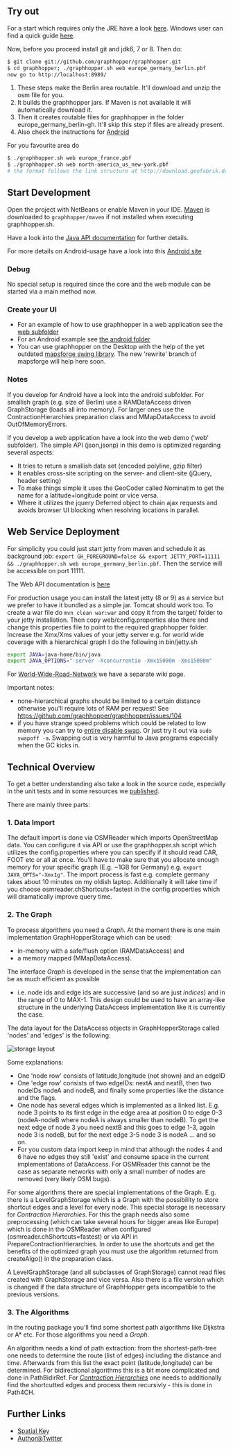 ## Try out

For a start which requires only the JRE have a look [here](../web/quickstart.md). 
Windows user can find a quick guide [here](https://github.com/graphhopper/graphhopper/wiki/Windows). 

Now, before you proceed install git and jdk6, 7 or 8. Then do:

```bash
$ git clone git://github.com/graphhopper/graphhopper.git
$ cd graphhopper; ./graphhopper.sh web europe_germany_berlin.pbf
now go to http://localhost:8989/
```

  1. These steps make the Berlin area routable. It'll download and unzip the osm file for you.
  2. It builds the graphhopper jars. If Maven is not available it will automatically download it.
  3. Then it creates routable files for graphhopper in the folder europe_germany_berlin-gh. It'll skip this step if files are already present.
  4. Also check the instructions for [Android](https://github.com/graphhopper/graphhopper/wiki/Android)

For you favourite area do

```bash
$ ./graphhopper.sh web europe_france.pbf
$ ./graphhopper.sh web north-america_us_new-york.pbf
# the format follows the link structure at http://download.geofabrik.de
```

## Start Development

Open the project with NetBeans or enable Maven in your IDE. 
[Maven](http://maven.apache.org/download.cgi) is downloaded to ```graphhopper/maven``` if not 
installed when executing graphhopper.sh.

Have a look into the [Java API documentation](./) 
for further details.

For more details on Android-usage have a look into this [Android site](https://github.com/graphhopper/graphhopper/wiki/Android)

### Debug

No special setup is required since the core and the web module can be started via a main method now.

### Create your UI

 * For an example of how to use graphhopper in a web application see the [web subfolder](https://github.com/graphhopper/graphhopper/tree/master/web)
 * For an Android example see [the android folder](https://github.com/graphhopper/graphhopper/tree/master/android)
 * You can use graphhopper on the Desktop with the help of the yet outdated [mapsforge swing library](http://osm4j.svn.sourceforge.net/viewvc/osm4j/trunk/lib/). The new 'rewrite' branch of mapsforge will help here soon.

### Notes

If you develop for Android have a look into the android subfolder. For smallish graph (e.g. size of Berlin) use
 a RAMDataAccess driven GraphStorage (loads all into memory). For larger ones use the ContractionHierarchies 
preparation class and MMapDataAccess to avoid OutOfMemoryErrors. 

If you develop a web application have a look into the web demo ('web' subfolder). The simple API 
(json,jsonp) in this demo is optimized regarding several aspects:
 * It tries to return a smallish data set (encoded polyline, gzip filter)
 * It enables cross-site scripting on the server- and client-site (jQuery, header setting)
 * To make things simple it uses the GeoCoder called Nominatim to get the name for a latitude+longitude point or vice versa.
 * Where it utilizes the jquery Deferred object to chain ajax requests and avoids browser UI blocking when resolving locations in parallel.

## Web Service Deployment

For simplicity you could just start jetty from maven and schedule it as background job: 
`export GH_FOREGROUND=false && export JETTY_PORT=11111 && ./graphhopper.sh web europe_germany_berlin.pbf`. 
Then the service will be accessible on port 11111.

The Web API documentation is [here](../web)

For production usage you can install the latest jetty (8 or 9) as a service but we prefer to have it bundled as a 
simple jar. Tomcat should work too. To create a war file do `mvn clean war:war` and copy it from the target/ 
folder to your jetty installation. Then copy web/config.properties also there and change this properties 
file to point to the required graphhopper folder. Increase the Xmx/Xms values of your jetty server e.g. 
for world wide coverage with a hierarchical graph I do the following in bin/jetty.sh
```bash
export JAVA=java-home/bin/java
export JAVA_OPTIONS="-server -Xconcurrentio -Xmx15000m -Xms15000m"
```

For [World-Wide-Road-Network](https://github.com/graphhopper/graphhopper/wiki/World-Wide-Road-Network) we have a separate wiki page.

Important notes:
 * none-hierarchical graphs should be limited to a certain distance otherwise you'll require lots of RAM per request! See https://github.com/graphhopper/graphhopper/issues/104
 * if you have strange speed problems which could be related to low memory you can try to [entire disable swap](http://askubuntu.com/questions/103915/how-do-i-configure-swappiness). Or just try it out via `sudo swapoff -a`. Swapping out is very harmful to Java programs especially when the GC kicks in.

## Technical Overview

To get a better understanding also take a look in the source code, especially in the unit tests and in 
some resources we [published](http://karussell.wordpress.com/2014/01/23/graphhopper-news-article-in-java-magazine-and-fosdem-2014/). 

There are mainly three parts:

### 1. Data Import

The default import is done via OSMReader which imports OpenStreetMap data. You can configure it via API 
or use the graphhopper.sh script which utilizes the config.properties where you can specify if it should 
read CAR, FOOT etc or all at once. You'll have to make sure that you allocate enough memory for your 
specific graph (E.g. ~1GB for Germany) e.g. `export JAVA_OPTS="-Xmx1g"`. The import process is fast e.g. 
complete germany takes about 10 minutes on my oldish laptop. Additionally it will take time if you choose 
osmreader.chShortcuts=fastest in the config.properties which will dramatically improve query time.

### 2. The Graph

To process algorithms you need a _Graph_. At the moment there is one main implementation GraphHopperStorage 
which can be used: 
  * in-memory with a safe/flush option (RAMDataAccess) and 
  * a memory mapped (MMapDataAccess).

The interface _Graph_ is developed in the sense that the implementation can be as much efficient as possible
 - i.e. node ids and edge ids are successive (and so are just _indices_) and in the range of 0 to MAX-1. 
This design could be used to have an array-like structure in the underlying DataAccess implementation like 
it is currently the case.

The data layout for the DataAccess objects in GraphHopperStorage called 'nodes' and 'edges' is the following:

![storage layout](http://karussell.files.wordpress.com/2013/08/wiki-graph.png)

Some explanations:
 * One 'node row' consists of latitude,longitude (not shown) and an edgeID
 * One 'edge row' consists of two edgeIDs: nextA and nextB, then two nodeIDs nodeA and nodeB, and finally some properties like the distance and the flags.
 * One node has several edges which is implemented as a linked list. E.g. node 3 points to its first edge in the edge area at position 0 to edge 0-3 (nodeA-nodeB where nodeA is always smaller than nodeB). To get the next edge of node 3 you need nextB and this goes to edge 1-3, again node 3 is nodeB, but for the next edge 3-5 node 3 is nodeA ... and so on.
 * For you custom data import keep in mind that although the nodes 4 and 6 have no edges they still 'exist' and consume space in the current implementations of DataAccess. For OSMReader this cannot be the case as separate networks with only a small number of nodes are removed (very likely OSM bugs).

For some algorithms there are special implementations of the Graph. E.g. there is a LevelGraphStorage which is a Graph with the possibility to store shortcut edges and a level for every node. This special storage is necessary for _Contraction Hierarchies_. For this the graph needs also some preprocessing (which can take several hours for bigger areas like Europe) which is done in the OSMReader when configured (osmreader.chShortcuts=fastest) or via API in PrepareContractionHierarchies. In order to use the shortcuts and get the benefits of the optimized graph you must use the algorithm returned from createAlgo() in the preparation class.

A LevelGraphStorage (and all subclasses of GraphStorage) cannot read files created with GraphStorage and vice versa. Also there is a file version which is changed if the data structure of GraphHopper gets incompatible to the previous versions.

### 3. The Algorithms

In the routing package you'll find some shortest path algorithms like Dijkstra or A* etc. For those 
algorithms you need a _Graph_.

An algorithm needs a kind of path extraction: from the shortest-path-tree one needs to determine the route 
(list of edges) including the distance and time. Afterwards from this list the exact point (latitude,longitude) 
can be determined. For bidirectional algorithms this is a bit more complicated and done in PathBidirRef. 
For [_Contraction Hierarchies_](http://ad-wiki.informatik.uni-freiburg.de/teaching/EfficientRoutePlanningSS2012)
 one needs to additionally find the shortcutted edges and process them recursivly - this is done in Path4CH.

Further Links
---------------
 * [Spatial Key](http://karussell.wordpress.com/2012/05/23/spatial-keys-memory-efficient-geohashes/)
 * [Author@Twitter](https://twitter.com/timetabling)